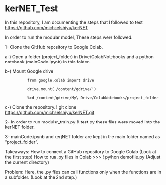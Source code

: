 # kerNET_Test
In this repository, I am documenting the steps that I followed to test https://github.com/michaelshiyu/kerNET

In order to run the modular model, These steps were followed. 

1- Clone the GitHub repository to Google Colab.

   a-)  Open a folder (project_folder) in Drive/ColabNotebooks and a python notebook (mainCode.ipynb) in this folder.

   b-)  Mount Google drive 
              
              from google.colab import drive
              
              drive.mount('/content/gdrive/')
              
              %cd /content/gdrive/My\ Drive/ColabNotebooks/project_folder
   
   c-)  Clone the repository. ! git clone https://github.com/michaelshiyu/kerNET.git

2-  In order to run modular_train.py & test.py these files were moved into the kerNET folder. 

3-  mainCode.ipynb and kerjNET folder are kept in the main folder named as “project_folder”.


Takeaways: 
How to connect a GitHub repository to Google Colab (Look at the first step)
How to run .py files in Colab >>> ! python demofile.py  (Adjust the current directory)

Problem:
Here, the .py files can call functions only when the functions are in a subfolder. (Look at the 2nd step.) 

